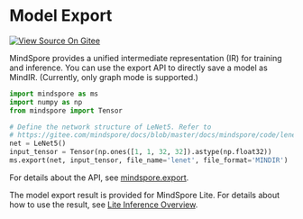 # Model Export

[![View Source On Gitee](https://mindspore-website.obs.cn-north-4.myhuaweicloud.com/website-images/master/resource/_static/logo_source_en.svg)](https://gitee.com/mindspore/docs/blob/master/docs/mindspore/source_en/model_infer/ms_infer/model_export.md)

MindSpore provides a unified intermediate representation (IR) for training and inference. You can use the export API to directly save a model as MindIR. (Currently, only graph mode is supported.)

```python
import mindspore as ms
import numpy as np
from mindspore import Tensor

# Define the network structure of LeNet5. Refer to
# https://gitee.com/mindspore/docs/blob/master/docs/mindspore/code/lenet.py
net = LeNet5()
input_tensor = Tensor(np.ones([1, 1, 32, 32]).astype(np.float32))
ms.export(net, input_tensor, file_name='lenet', file_format='MINDIR')

```

For details about the API, see [mindspore.export](https://www.mindspore.cn/docs/en/master/api_python/mindspore/mindspore.export.html?highlight=export#mindspore.export).

The model export result is provided for MindSpore Lite. For details about how to use the result, see [Lite Inference Overview](../lite_infer/overview.md).
